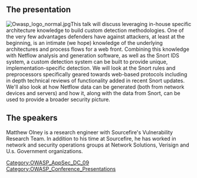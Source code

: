 ## The presentation

![Owasp_logo_normal.jpg](Owasp_logo_normal.jpg
"Owasp_logo_normal.jpg")This talk will discuss leveraging in-house
specific architecture knowledge to build custom detection methodologies.
One of the very few advantages defenders have against attackers, at
least at the beginning, is an intimate (we hope) knowledge of the
underlying architectures and process flows for a web front. Combining
this knowledge with Netflow analysis and generation software, as well as
the Snort IDS system, a custom detection system can be built to provide
unique, implementation-specific detection. We will look at the Snort
rules and preprocessors specifically geared towards web-based protocols
including in depth technical reviews of functionality added in recent
Snort updates. We'll also look at how Netflow data can be generated
(both from network devices and servers) and how it, along with the data
from Snort, can be used to provide a broader security picture.

## The speakers

Matthew Olney is a research engineer with Sourcefire's Vulnerability
Research Team. In addition to his time at Sourcefire, he has worked in
network and security operations groups at Network Solutions, Verisign
and U.s. Government organizations.

[Category:OWASP_AppSec_DC_09](Category:OWASP_AppSec_DC_09 "wikilink")
[Category:OWASP_Conference_Presentations](Category:OWASP_Conference_Presentations "wikilink")